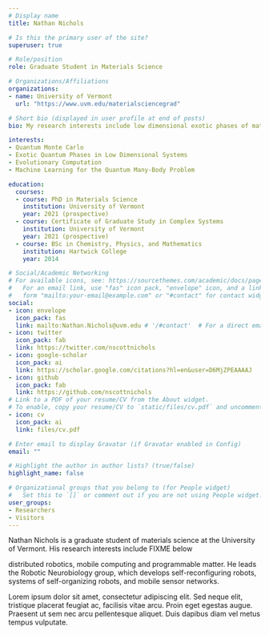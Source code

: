 ```yaml
---
# Display name
title: Nathan Nichols

# Is this the primary user of the site?
superuser: true

# Role/position
role: Graduate Student in Materials Science

# Organizations/Affiliations
organizations:
- name: University of Vermont
  url: "https://www.uvm.edu/materialsciencegrad"

# Short bio (displayed in user profile at end of posts)
bio: My research interests include low dimensional exotic phases of matter, quantum Monte Carlo algorithmic development, and machine learning for the quantum many-body problem.

interests:
- Quantum Monte Carlo
- Exotic Quantum Phases in Low Dimensional Systems
- Evolutionary Computation
- Machine Learning for the Quantum Many-Body Problem

education:
  courses:
  - course: PhD in Materials Science
    institution: University of Vermont
    year: 2021 (prospective)
  - course: Certificate of Graduate Study in Complex Systems
    institution: University of Vermont
    year: 2021 (prospective)    
  - course: BSc in Chemistry, Physics, and Mathematics
    institution: Hartwick College
    year: 2014

# Social/Academic Networking
# For available icons, see: https://sourcethemes.com/academic/docs/page-builder/#icons
#   For an email link, use "fas" icon pack, "envelope" icon, and a link in the
#   form "mailto:your-email@example.com" or "#contact" for contact widget.
social:
- icon: envelope
  icon_pack: fas
  link: mailto:Nathan.Nichols@uvm.edu # '/#contact'  # For a direct email link, use "mailto:test@example.org".
- icon: twitter
  icon_pack: fab
  link: https://twitter.com/nscottnichols
- icon: google-scholar
  icon_pack: ai
  link: https://scholar.google.com/citations?hl=en&user=D6MjZPEAAAAJ
- icon: github
  icon_pack: fab
  link: https://github.com/nscottnichols
# Link to a PDF of your resume/CV from the About widget.
# To enable, copy your resume/CV to `static/files/cv.pdf` and uncomment the lines below.
- icon: cv
  icon_pack: ai
  link: files/cv.pdf

# Enter email to display Gravatar (if Gravatar enabled in Config)
email: ""

# Highlight the author in author lists? (true/false)
highlight_name: false

# Organizational groups that you belong to (for People widget)
#   Set this to `[]` or comment out if you are not using People widget.
user_groups:
- Researchers
- Visitors
---
```


Nathan Nichols is a graduate student of materials science at the University of Vermont. His research interests include FIXME below

distributed robotics, mobile computing and programmable matter. He leads the Robotic Neurobiology group, which develops self-reconfiguring robots, systems of self-organizing robots, and mobile sensor networks.

Lorem ipsum dolor sit amet, consectetur adipiscing elit. Sed neque elit, tristique placerat feugiat ac, facilisis vitae arcu. Proin eget egestas augue. Praesent ut sem nec arcu pellentesque aliquet. Duis dapibus diam vel metus tempus vulputate.
